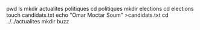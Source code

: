 pwd
ls
mkdir actualites politiques
cd politiques
mkdir elections
cd elections
touch candidats.txt
echo "Omar Moctar Soum" >candidats.txt
cd ../../actualites
mkdir buzz
